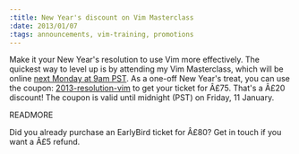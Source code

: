 ```yaml
--- 
:title: New Year's discount on Vim Masterclass
:date: 2013/01/07
:tags: announcements, vim-training, promotions
---
```


Make it your New Year's resolution to use Vim more effectively. The quickest way to level up is by attending my Vim Masterclass, which will be online [next Monday at 9am PST][coupon]. As a one-off New Year's treat, you can use the coupon: [2013-resolution-vim][coupon] to get your ticket for Â£75. That's a Â£20 discount! The coupon is valid until midnight (PST) on Friday, 11 January.

[coupon]: http://vimcasts-online-3.eventbrite.com/?discount=2013-resolution-vim

READMORE

Did you already purchase an EarlyBird ticket for Â£80? Get in touch if you want a Â£5 refund.
